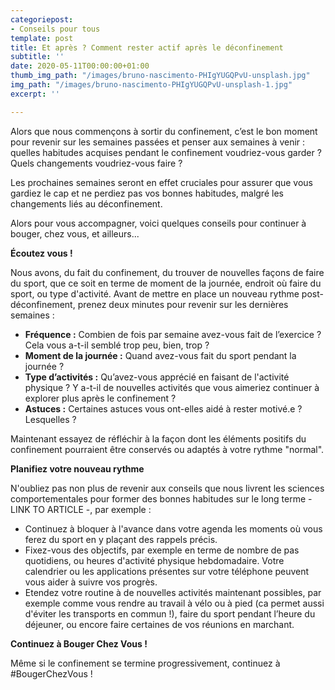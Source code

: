 ```yaml
---
categoriepost:
- Conseils pour tous
template: post
title: Et après ? Comment rester actif après le déconfinement
subtitle: ''
date: 2020-05-11T00:00:00+01:00
thumb_img_path: "/images/bruno-nascimento-PHIgYUGQPvU-unsplash.jpg"
img_path: "/images/bruno-nascimento-PHIgYUGQPvU-unsplash-1.jpg"
excerpt: ''

---
```

Alors que nous commençons à sortir du confinement, c’est le bon moment pour revenir sur les semaines passées et penser aux semaines à venir : quelles habitudes acquises pendant le confinement voudriez-vous garder ? Quels changements voudriez-vous faire ? 

Les prochaines semaines seront en effet cruciales pour assurer que vous gardiez le cap et ne perdiez pas vos bonnes habitudes, malgré les changements liés au déconfinement.

Alors pour vous accompagner, voici quelques conseils pour continuer à bouger, chez vous, et ailleurs... 

**Écoutez vous !** 

Nous avons, du fait du confinement, du trouver de nouvelles façons de faire du sport, que ce soit en terme de moment de la journée, endroit où faire du sport, ou type d'activité. Avant de mettre en place un nouveau rythme post-déconfinement, prenez deux minutes pour revenir sur les dernières semaines :

* **Fréquence :** Combien de fois par semaine avez-vous fait de l’exercice ? Cela vous a-t-il semblé trop peu, bien, trop ? 
* **Moment de la journée :** Quand avez-vous fait du sport pendant la journée ? 
* **Type d’activités :** Qu’avez-vous apprécié en faisant de l'activité physique ? Y a-t-il de nouvelles activités que vous aimeriez continuer à explorer plus après le confinement ?
* **Astuces :** Certaines astuces vous ont-elles aidé à rester motivé.e ? Lesquelles ?

Maintenant essayez de réfléchir à la façon dont les éléments positifs du confinement pourraient être conservés ou adaptés à votre rythme "normal".

**Planifiez votre nouveau rythme** 

N'oubliez pas non plus de revenir aux conseils que nous livrent les sciences comportementales pour former des bonnes habitudes sur le long terme  - LINK TO ARTICLE -, par exemple :

* Continuez à bloquer à l'avance dans votre agenda les moments où vous ferez du sport en y plaçant des rappels précis. 
* Fixez-vous des objectifs, par exemple en terme de nombre de pas quotidiens, ou heures d'activité physique hebdomadaire. Votre calendrier ou les applications présentes sur votre téléphone peuvent vous aider à suivre vos progrès.
* Etendez votre routine à de nouvelles activités maintenant possibles, par exemple comme vous rendre au travail à vélo ou à pied (ca permet aussi d'éviter les transports en commun !), faire du sport pendant l’heure du déjeuner, ou encore faire certaines de vos réunions en marchant. 

**Continuez à Bouger Chez Vous !**

Même si le confinement se termine progressivement, continuez à #BougerChezVous !